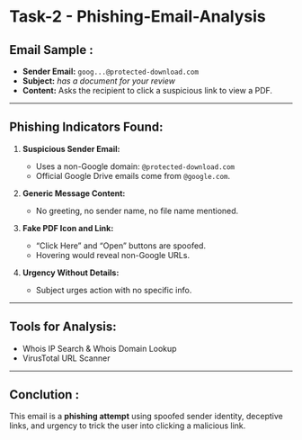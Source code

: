 # Task-2 - Phishing-Email-Analysis
##  Email Sample :
- **Sender Email:** `goog...@protected-download.com`  
- **Subject:** _has a document for your review_  
- **Content:** Asks the recipient to click a suspicious link to view a PDF.

---

##  Phishing Indicators Found:

1. **Suspicious Sender Email:**
   - Uses a non-Google domain: `@protected-download.com`
   - Official Google Drive emails come from `@google.com`.

2. **Generic Message Content:**
   - No greeting, no sender name, no file name mentioned.

3. **Fake PDF Icon and Link:**
   - “Click Here” and “Open” buttons are spoofed.
   - Hovering would reveal non-Google URLs.

4. **Urgency Without Details:**
   - Subject urges action with no specific info.

---

## Tools for Analysis:
- Whois IP Search & Whois Domain Lookup
- VirusTotal URL Scanner

---

##  Conclution :
This email is a **phishing attempt** using spoofed sender identity, deceptive links, and urgency to trick the user into clicking a malicious link. 
